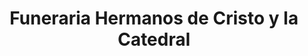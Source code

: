 ---
title: "Funeraria Hermanos de Cristo y la Catedral"
url: /san-miguel/funeraria-hermanos-de-cristo-y-la-catedral/
shop: Bestattungen
---